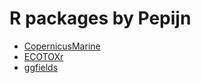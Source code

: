 # R packages by Pepijn

 * [CopernicusMarine](CopernicusMarine)
 * [ECOTOXr](ECOTOXr)
 * [ggfields](ggfields)

